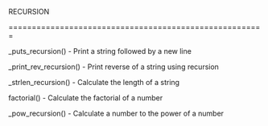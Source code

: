RECURSION


=======================================================


_puts_recursion() - Print a string followed by a new line


_print_rev_recursion() - Print reverse of a string using recursion


_strlen_recursion() - Calculate the length of a string


factorial() - Calculate the factorial of a number


_pow_recursion() - Calculate a number to the power of a number


